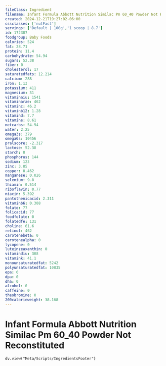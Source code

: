 ```yaml
---
fileClass: Ingredient
filename: Infant Formula Abbott Nutrition Similac Pm 60_40 Powder Not Reconstituted
created: 2024-12-21T19:27:02-06:00
cssclasses: ['nutFact']
servings: ['Default | 100g','1 scoop | 8.7']
id: 172307
foodgroup: Baby Foods
calories: 524
fat: 28.71
protein: 11.4
carbohydrate: 54.94
sugars: 52.38
fiber: 0
cholesterol: 17
saturatedfats: 12.214
calcium: 288
iron: 1.13
potassium: 411
magnesium: 31
vitaminaiu: 1541
vitaminarae: 462
vitaminc: 46.2
vitaminb12: 1.28
vitamind: 7.7
vitamine: 8.61
netcarbs: 54.94
water: 2.25
omega3s: 379
omega6s: 10456
pralscore: -2.317
lactose: 52.38
starch: 0
phosphorus: 144
sodium: 123
zinc: 3.85
copper: 0.462
manganese: 0.026
selenium: 9.8
thiamin: 0.514
riboflavin: 0.77
niacin: 5.392
pantothenicacid: 2.311
vitaminb6: 0.308
folate: 77
folicacid: 77
foodfolate: 0
folatedfe: 131
choline: 61.6
retinol: 462
carotenebeta: 0
carotenealpha: 0
lycopene: 0
luteinzeaxanthin: 0
vitamindiu: 308
vitamink: 41.1
monounsaturatedfat: 5242
polyunsaturatedfat: 10835
epa: 0
dpa: 0
dha: 0
alcohol: 0
caffeine: 0
theobromine: 0
200calorieweight: 38.168
---
```


# Infant Formula Abbott Nutrition Similac Pm 60_40 Powder Not Reconstituted

```dataviewjs
dv.view("Meta/Scripts/IngredientsFooter")
```